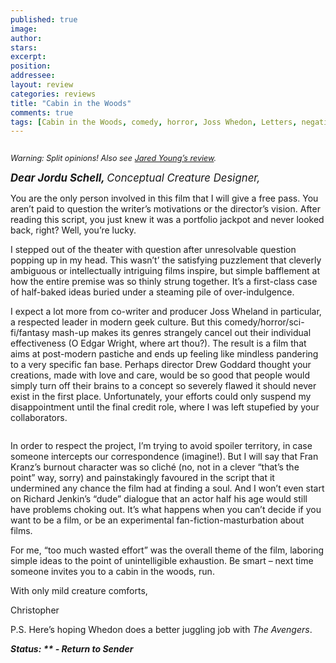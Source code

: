 ```yaml
---
published: true
image:
author: 
stars: 
excerpt: 
position: 
addressee: 
layout: review
categories: reviews
title: "Cabin in the Woods"
comments: true
tags: [Cabin in the Woods, comedy, horror, Joss Whedon, Letters, negative, Review 2]
---
```

<div><p><span class="full-image-block ssNonEditable"><img src="http://static.squarespace.com/static/5005f6bcc4aa41161b33e89e/5329cf1fe4b07c068ebf74de/5329cf1fe4b07c068ebf7537/1336617633673/cabin.jpg" alt="" /></span></p>
<p><em style="font-size:90%;">Warning: Split opinions! Also see <a href="/letters/2012/4/13/cabin-in-the-woods.html">Jared Young&#8217;s review</a>.</em></p>
<p><span style="font-size:120%;"><em><strong>Dear Jordu Schell, </strong>Conceptual Creature Designer,</em></span></p>
<p>You are the only person involved in this film that I will give a free pass. You aren&rsquo;t paid to question the writer&rsquo;s motivations or the director&#8217;s vision. After reading this script, you just knew it was a portfolio jackpot and never looked back, right? Well, you&rsquo;re lucky.</p>
<p>I stepped out of the theater with question after unresolvable question popping up in my head. This wasn&rsquo;t&rsquo; the satisfying puzzlement that cleverly ambiguous or intellectually intriguing films inspire, but simple bafflement at how the entire premise was so thinly strung together. It&rsquo;s a first-class case of half-baked ideas buried under a steaming pile of over-indulgence.</p>
<p>I expect a lot more from co-writer and producer Joss Wheland in particular, a respected leader in modern geek culture. But this comedy/horror/sci-fi/fantasy mash-up makes its genres strangely cancel out their individual effectiveness (O Edgar Wright, where art thou?). The result is a film that aims at post-modern pastiche and ends up feeling like mindless pandering to a very specific fan base. Perhaps director Drew Goddard thought your creations, made with love and care, would be so good that people would simply turn off their brains to a concept so severely flawed it should never exist in the first place. Unfortunately, your efforts could only suspend my disappointment until the final credit role, where I was left stupefied by your collaborators.</p>
<p><span class="full-image-block ssNonEditable"><span><img src="http://static.squarespace.com/static/5005f6bcc4aa41161b33e89e/5329cf1fe4b07c068ebf74de/5329cf20e4b07c068ebf7d4a/1336797714527/cabininthewoods-3.jpg" alt="" /></span></span></p>
<p>In order to respect the project, I&rsquo;m trying to avoid spoiler territory, in case someone intercepts our correspondence (imagine!). But I will say that Fran Kranz&rsquo;s burnout character was so clich&eacute; (no, not in a clever &ldquo;that&rsquo;s the point&rdquo; way, sorry) and painstakingly favoured in the script that it undermined any chance the film had at finding a soul. And I won&rsquo;t even start on Richard Jenkin&rsquo;s &ldquo;dude&rdquo; dialogue that an actor half his age would still have problems choking out. It&rsquo;s what happens when you can&rsquo;t decide if you want to be a film, or be an experimental fan-fiction-masturbation about films.</p>
<p>For me, &ldquo;too much wasted effort&rdquo; was the overall theme of the film, laboring simple ideas to the point of unintelligible exhaustion. Be smart &ndash; next time someone invites you to a cabin in the woods, run.</p>
<p>With only mild creature comforts,</p>
<p>Christopher</p>
<p>P.S. Here&rsquo;s hoping Whedon does a better juggling job with <em>The Avengers</em>.</p>
<p><strong><em>Status: ** - Return to Sender</em></strong></p></div>
